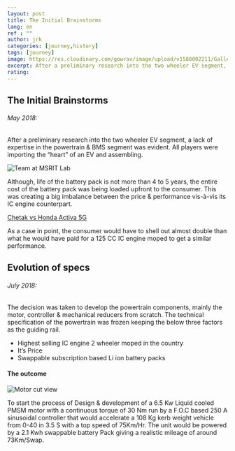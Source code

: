 ```yaml
---
layout: post
title: The Initial Brainstorms
lang: en
ref : ""
author: jrk
categories: [journey,history]
tags: [journey]
image: https://res.cloudinary.com/gowrav/image/upload/v1588002211/Gallery%20Starya/Team_at_MSRIT_Lab_ldwt9e.jpg
excerpt: After a preliminary research into the two wheeler EV segment, a lack of expertise in the powertrain &amp; BMS segment was evident. All players were importing the “heart” of an EV and assembling.
rating: 
---
```

## The Initial Brainstorms

###### May 2018:
After a preliminary research into the two wheeler EV segment, a lack of expertise in the powertrain &amp; BMS segment was evident. All players were importing the “heart” of an EV and assembling.

![Team at MSRIT Lab](https://res.cloudinary.com/gowrav/image/upload/v1588002211/Gallery%20Starya/Team_at_MSRIT_Lab_ldwt9e.jpg "Team at MSRIT Lab")

Although, life of the battery pack is not more than 4 to 5 years, the entire cost of the battery pack was being loaded upfront to the consumer. This was creating a big imbalance between the price &amp; performance vis-à-vis its IC engine counterpart.

[Chetak vs Honda Activa 5G](https://www.zigwheels.com/bike-comparison/bajaj-chetak-vs-honda-activa-5g)

As a case in point, the consumer would have to shell out almost double than what he would have paid for a 125 CC IC engine moped to get a similar performance.


## Evolution of specs

###### July 2018:
The decision was taken to develop the powertrain components, mainly the motor, controller &amp; mechanical reducers from scratch. The technical specification of the powertrain was frozen keeping the below three factors as the guiding rail.

 * Highest selling IC engine 2 wheeler moped in the country
 * It’s Price
 * Swappable subscription based Li ion battery packs

#### The outcome 

![Motor cut view](https://res.cloudinary.com/gowrav/image/upload/v1588066123/Gallery%20Starya/motor_cut_view_awktla.png "Motor cut view")


To start the process of Design &amp; development of a 6.5 Kw Liquid cooled PMSM motor with a continuous torque of 30 Nm run by a F.O.C based 250 A sinusoidal controller that would accelerate a 108 Kg kerb weight vehicle from 0-40 in 3.5 S with a top speed of 75Km/Hr. The unit would be powered by a 2.1 Kwh swappable battery Pack giving a realistic mileage of around 73Km/Swap.
